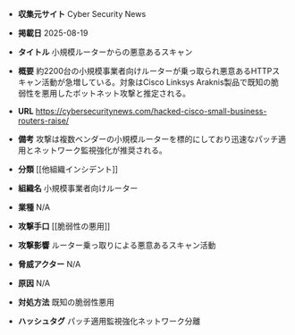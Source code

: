 - **収集元サイト**
Cyber Security News

- **掲載日**
2025-08-19

- **タイトル**
小規模ルーターからの悪意あるスキャン

- **概要**
約2200台の小規模事業者向けルーターが乗っ取られ悪意あるHTTPスキャン活動が急増している。対象はCisco Linksys Araknis製品で既知の脆弱性を悪用したボットネット攻撃と推定される。

- **URL**
https://cybersecuritynews.com/hacked-cisco-small-business-routers-raise/

- **備考**
攻撃は複数ベンダーの小規模ルーターを標的にしており迅速なパッチ適用とネットワーク監視強化が推奨される。

- **分類**
[[他組織インシデント]]

- **組織名**
小規模事業者向けルーター

- **業種**
N/A

- **攻撃手口**
[[脆弱性の悪用]]

- **攻撃影響**
ルーター乗っ取りによる悪意あるスキャン活動

- **脅威アクター**
N/A

- **原因**
N/A

- **対処方法**
既知の脆弱性悪用

- **ハッシュタグ**
パッチ適用監視強化ネットワーク分離
